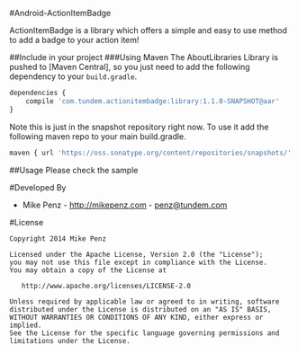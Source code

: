 #Android-ActionItemBadge

ActionItemBadge is a library which offers a simple and easy to use method to add a badge to your action item!

##Include in your project
###Using Maven
The AboutLibraries Library is pushed to [Maven Central], so you just need to add the following dependency to your `build.gradle`.

```javascript
dependencies {
	compile 'com.tundem.actionitembadge:library:1.1.0-SNAPSHOT@aar'
}
```
Note this is just in the snapshot repository right now. To use it add the following maven repo to your main build.gradle.
```javascript
maven { url 'https://oss.sonatype.org/content/repositories/snapshots/' }
```

##Usage
Please check the sample

#Developed By

* Mike Penz - http://mikepenz.com - <penz@tundem.com>


#License

    Copyright 2014 Mike Penz

    Licensed under the Apache License, Version 2.0 (the "License");
    you may not use this file except in compliance with the License.
    You may obtain a copy of the License at

       http://www.apache.org/licenses/LICENSE-2.0

    Unless required by applicable law or agreed to in writing, software
    distributed under the License is distributed on an "AS IS" BASIS,
    WITHOUT WARRANTIES OR CONDITIONS OF ANY KIND, either express or implied.
    See the License for the specific language governing permissions and
    limitations under the License.
